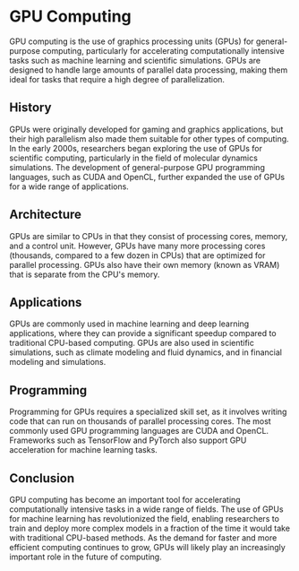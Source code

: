 # GPU Computing

GPU computing is the use of graphics processing units (GPUs) for general-purpose computing, particularly for accelerating computationally intensive tasks such as machine learning and scientific simulations. GPUs are designed to handle large amounts of parallel data processing, making them ideal for tasks that require a high degree of parallelization.

## History

GPUs were originally developed for gaming and graphics applications, but their high parallelism also made them suitable for other types of computing. In the early 2000s, researchers began exploring the use of GPUs for scientific computing, particularly in the field of molecular dynamics simulations. The development of general-purpose GPU programming languages, such as CUDA and OpenCL, further expanded the use of GPUs for a wide range of applications.

## Architecture

GPUs are similar to CPUs in that they consist of processing cores, memory, and a control unit. However, GPUs have many more processing cores (thousands, compared to a few dozen in CPUs) that are optimized for parallel processing. GPUs also have their own memory (known as VRAM) that is separate from the CPU's memory.

## Applications

GPUs are commonly used in machine learning and deep learning applications, where they can provide a significant speedup compared to traditional CPU-based computing. GPUs are also used in scientific simulations, such as climate modeling and fluid dynamics, and in financial modeling and simulations.

## Programming

Programming for GPUs requires a specialized skill set, as it involves writing code that can run on thousands of parallel processing cores. The most commonly used GPU programming languages are CUDA and OpenCL. Frameworks such as TensorFlow and PyTorch also support GPU acceleration for machine learning tasks.

## Conclusion

GPU computing has become an important tool for accelerating computationally intensive tasks in a wide range of fields. The use of GPUs for machine learning has revolutionized the field, enabling researchers to train and deploy more complex models in a fraction of the time it would take with traditional CPU-based methods. As the demand for faster and more efficient computing continues to grow, GPUs will likely play an increasingly important role in the future of computing.

